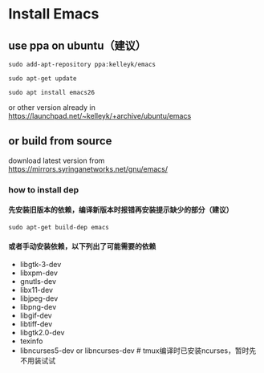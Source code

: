 # Install Emacs

## use ppa on ubuntu（建议）

`sudo add-apt-repository ppa:kelleyk/emacs`

`sudo apt-get update`

`sudo apt install emacs26`

or other version already in https://launchpad.net/~kelleyk/+archive/ubuntu/emacs

## or build from source

download latest version from https://mirrors.syringanetworks.net/gnu/emacs/

### how to install dep

#### 先安装旧版本的依赖，编译新版本时报错再安装提示缺少的部分（建议）

`sudo apt-get build-dep emacs`

#### 或者手动安装依赖，以下列出了可能需要的依赖

- libgtk-3-dev
- libxpm-dev
- gnutls-dev
- libx11-dev
- libjpeg-dev
- libpng-dev
- libgif-dev
- libtiff-dev
- libgtk2.0-dev
- texinfo
- libncurses5-dev or libncurses-dev # tmux编译时已安装ncurses，暂时先不用装试试
